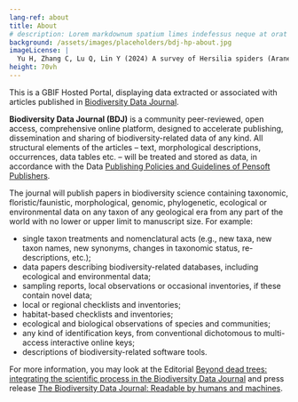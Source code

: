 ```yaml
---
lang-ref: about
title: About
# description: Lorem markdownum spatium limes indefessus neque at orat aestuat
background: /assets/images/placeholders/bdj-hp-about.jpg
imageLicense: |
  Yu H, Zhang C, Lu Q, Lin Y (2024) A survey of Hersilia spiders (Araneae, Hersiliidae) from Xishuangbanna, Yunnan Province, China. Biodiversity Data Journal 12: e142805. [https://doi.org/10.3897/BDJ.12.e142805](https://doi.org/10.3897/BDJ.12.e142805)
height: 70vh
---
```


This is а GBIF Hosted Portal, displaying data extracted or associated with articles published in [Biodiversity Data Journal](https://bdj.pensoft.net/).

**Biodiversity Data Journal (BDJ)** is a community peer-reviewed, open access, comprehensive online platform, designed to accelerate publishing, dissemination and sharing of biodiversity-related data of any kind. All structural elements of the articles – text, morphological descriptions, occurrences, data tables etc. – will be treated and stored as data, in accordance with the Data [Publishing Policies and Guidelines of Pensoft Publishers](https://doi.org/10.3897/rio.3.e12431).

The journal will publish papers in biodiversity science containing taxonomic, floristic/faunistic, morphological, genomic, phylogenetic, ecological or environmental data on any taxon of any geological era from any part of the world with no lower or upper limit to manuscript size. For example:

* single taxon treatments and nomenclatural acts (e.g., new taxa, new taxon names, new synonyms, changes in taxonomic status, re-descriptions, etc.);
* data papers describing biodiversity-related databases, including ecological and environmental data;
* sampling reports, local observations or occasional inventories, if these contain novel data;
* local or regional checklists and inventories;
* habitat-based checklists and inventories;
* ecological and biological observations of species and  communities;
* any kind of identification keys, from conventional dichotomous to multi-access interactive online keys;
* descriptions of biodiversity-related software tools.
  
For more information, you may look at the Editorial [Beyond dead trees: integrating the scientific process in the Biodiversity Data Journal](https://bdj.pensoft.net/articles.php?id=995) and press release [The Biodiversity Data Journal: Readable by humans and machines](http://www.eurekalert.org/pub_releases/2013-09/pp-tbd091613.php).
